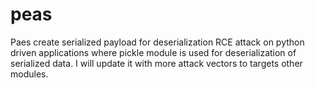 # peas
Paes create serialized payload for deserialization RCE attack on python driven applications where pickle module is used for deserialization of serialized data. I will update it with more attack vectors to targets other modules. 
